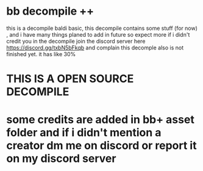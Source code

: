 # bb decompile ++
this is a decompile baldi basic, this decompile contains some stuff (for now) , and i have many things planed to add in future so expect more
if i didn't credit you in the decompile join the discord server here https://discord.gg/txbN5bFkqb and complain
this decomple also is not finished yet. it has like 30%

# THIS IS A OPEN SOURCE DECOMPILE
 
# some credits are added in bb+ asset folder and if i didn't mention a creator dm me on discord or report it on my discord server